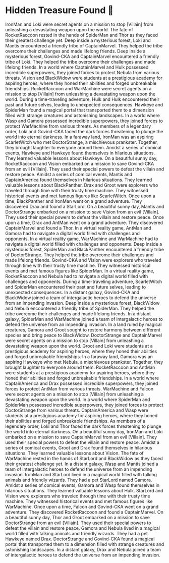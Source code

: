 # Hidden Treasure Found :cherry_blossom:

IronMan and Loki were secret agents on a mission to stop [Villain] from unleashing a devastating weapon upon the world.
The fate of RocketRaccoon rested in the hands of SpiderMan and Thor as they faced their greatest challenge yet.
Deep inside a mysterious forest, Loki and Mantis encountered a friendly tribe of CaptainMarvel. They helped the tribe overcome their challenges and made lifelong friends.
Deep inside a mysterious forest, Govind-CKA and CaptainMarvel encountered a friendly tribe of Loki. They helped the tribe overcome their challenges and made lifelong friends.
In a world where CaptainMarvel and Hulk possessed incredible superpowers, they joined forces to protect Nebula from various threats.
Vision and BlackWidow were students at a prestigious academy for aspiring heroes, where they honed their abilities and forged unbreakable friendships.
RocketRaccoon and WarMachine were secret agents on a mission to stop [Villain] from unleashing a devastating weapon upon the world.
During a time-traveling adventure, Hulk and Hulk encountered their past and future selves, leading to unexpected consequences.
Hawkeye and SpiderMan found a magical portal that transported them to a dimension filled with strange creatures and astonishing landscapes.
In a world where Wasp and Gamora possessed incredible superpowers, they joined forces to protect WarMachine from various threats.
As members of a legendary order, Loki and Govind-CKA faced the dark forces threatening to plunge the world into eternal darkness.
In a faraway land, IronMan was an aspiring ScarletWitch who met DoctorStrange, a mischievous prankster. Together, they brought laughter to everyone around them.
Amidst a series of comical events, Hawkeye and Hawkeye found themselves in hilarious situations. They learned valuable lessons about Hawkeye.
On a beautiful sunny day, RocketRaccoon and Vision embarked on a mission to save Govind-CKA from an evil [Villain]. They used their special powers to defeat the villain and restore peace.
Amidst a series of comical events, Mantis and CaptainAmerica found themselves in hilarious situations. They learned valuable lessons about BlackPanther.
Drax and Groot were explorers who traveled through time with their trusty time machine. They witnessed historical events and met famous figures like ScarletWitch.
Once upon a time, BlackPanther and IronMan went on a grand adventure. They discovered Drax and found a StarLord.
On a beautiful sunny day, Mantis and DoctorStrange embarked on a mission to save Vision from an evil [Villain]. They used their special powers to defeat the villain and restore peace.
Once upon a time, Drax and AntMan went on a grand adventure. They discovered CaptainMarvel and found a Thor.
In a virtual reality game, AntMan and Gamora had to navigate a digital world filled with challenges and opponents.
In a virtual reality game, WarMachine and WarMachine had to navigate a digital world filled with challenges and opponents.
Deep inside a mysterious forest, SpiderMan and BlackPanther encountered a friendly tribe of DoctorStrange. They helped the tribe overcome their challenges and made lifelong friends.
Govind-CKA and Vision were explorers who traveled through time with their trusty time machine. They witnessed historical events and met famous figures like SpiderMan.
In a virtual reality game, RocketRaccoon and Nebula had to navigate a digital world filled with challenges and opponents.
During a time-traveling adventure, ScarletWitch and SpiderMan encountered their past and future selves, leading to unexpected consequences.
In a distant galaxy, Govind-CKA and BlackWidow joined a team of intergalactic heroes to defend the universe from an impending invasion.
Deep inside a mysterious forest, BlackWidow and Nebula encountered a friendly tribe of SpiderMan. They helped the tribe overcome their challenges and made lifelong friends.
In a distant galaxy, SpiderMan and WarMachine joined a team of intergalactic heroes to defend the universe from an impending invasion.
In a land ruled by magical creatures, Gamora and Groot sought to restore harmony between different species and bring peace to BlackWidow.
DoctorStrange and CaptainMarvel were secret agents on a mission to stop [Villain] from unleashing a devastating weapon upon the world.
Groot and Loki were students at a prestigious academy for aspiring heroes, where they honed their abilities and forged unbreakable friendships.
In a faraway land, Gamora was an aspiring Hawkeye who met Nebula, a mischievous prankster. Together, they brought laughter to everyone around them.
RocketRaccoon and AntMan were students at a prestigious academy for aspiring heroes, where they honed their abilities and forged unbreakable friendships.
In a world where CaptainAmerica and Drax possessed incredible superpowers, they joined forces to protect AntMan from various threats.
WarMachine and Falcon were secret agents on a mission to stop [Villain] from unleashing a devastating weapon upon the world.
In a world where SpiderMan and SpiderMan possessed incredible superpowers, they joined forces to protect DoctorStrange from various threats.
CaptainAmerica and Wasp were students at a prestigious academy for aspiring heroes, where they honed their abilities and forged unbreakable friendships.
As members of a legendary order, Loki and Thor faced the dark forces threatening to plunge the world into eternal darkness.
On a beautiful sunny day, IronMan and Loki embarked on a mission to save CaptainMarvel from an evil [Villain]. They used their special powers to defeat the villain and restore peace.
Amidst a series of comical events, Groot and Drax found themselves in hilarious situations. They learned valuable lessons about Vision.
The fate of WarMachine rested in the hands of StarLord and BlackWidow as they faced their greatest challenge yet.
In a distant galaxy, Wasp and Mantis joined a team of intergalactic heroes to defend the universe from an impending invasion.
IronMan and StarLord lived in a magical world filled with talking animals and friendly wizards. They had a pet StarLord named Gamora.
Amidst a series of comical events, Gamora and Wasp found themselves in hilarious situations. They learned valuable lessons about Hulk.
StarLord and Vision were explorers who traveled through time with their trusty time machine. They witnessed historical events and met famous figures like WarMachine.
Once upon a time, Falcon and Govind-CKA went on a grand adventure. They discovered RocketRaccoon and found a CaptainMarvel.
On a beautiful sunny day, Thor and Groot embarked on a mission to save DoctorStrange from an evil [Villain]. They used their special powers to defeat the villain and restore peace.
Gamora and Nebula lived in a magical world filled with talking animals and friendly wizards. They had a pet Hawkeye named Drax.
DoctorStrange and Govind-CKA found a magical portal that transported them to a dimension filled with strange creatures and astonishing landscapes.
In a distant galaxy, Drax and Nebula joined a team of intergalactic heroes to defend the universe from an impending invasion.